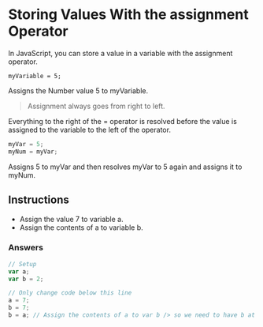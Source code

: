 # Storing Values With the assignment Operator

In JavaScript, you can store a value in a variable with the assignment operator.

`myVariable = 5;`

Assigns the Number value 5 to myVariable.

>Assignment always goes from right to left. 

Everything to the right of the = operator is resolved before the value is assigned to the variable to the left of the operator.

```javascript
myVar = 5;
myNum = myVar;

```

Assigns 5 to myVar and then resolves myVar to 5 again and assigns it to myNum.

## Instructions

- Assign the value 7 to variable a.
- Assign the contents of a to variable b.

### Answers

```javascript
// Setup
var a;
var b = 2;

// Only change code below this line
a = 7;
b = 7;
b = a; // Assign the contents of a to var b /> so we need to have b at left cause we assign the right

```